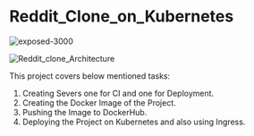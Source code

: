 # Reddit_Clone_on_Kubernetes
![exposed-3000](https://github.com/user-attachments/assets/b2dce5e0-55b9-4391-9c5d-f7771e738e0c)

![Reddit_clone_Architecture](https://github.com/user-attachments/assets/86a64a36-bd33-4919-8be6-bb032c6eda1d)

This project covers below mentioned tasks:

1) Creating Severs one for CI and one for Deployment.
2) Creating the Docker Image of the Project.
3) Pushing the Image to DockerHub.
4) Deploying the Project on Kubernetes and also using Ingress.
